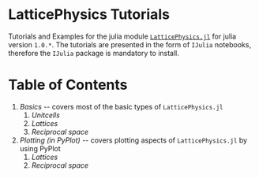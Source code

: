# LatticePhysics Tutorials

Tutorials and Examples for the julia module [`LatticePhysics.jl`](https://github.com/janattig/LatticePhysics.jl) for julia version `1.0.*`.
The tutorials are presented in the form of `IJulia` notebooks, therefore the `IJulia` package is mandatory to install.




# Table of Contents

1.  _Basics_ -- covers most of the basic types of `LatticePhysics.jl`
    1. _Unitcells_
    2. _Lattices_
    3. _Reciprocal space_
2.  _Plotting (in PyPlot)_ -- covers plotting aspects of `LatticePhysics.jl` by using PyPlot
    1. _Lattices_
    2. _Reciprocal space_
